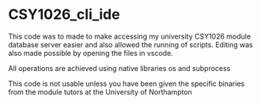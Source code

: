 # CSY1026_cli_ide

This code was to made to make accessing my university CSY1026 module database server easier and also allowed the running of scripts.
Editing was also made possible by opening the files in vscode.

All operations are achieved using native libraries os and subprocess

This code is not usable unless you have been given the specific binaries from the module tutors at the University of Northampton
